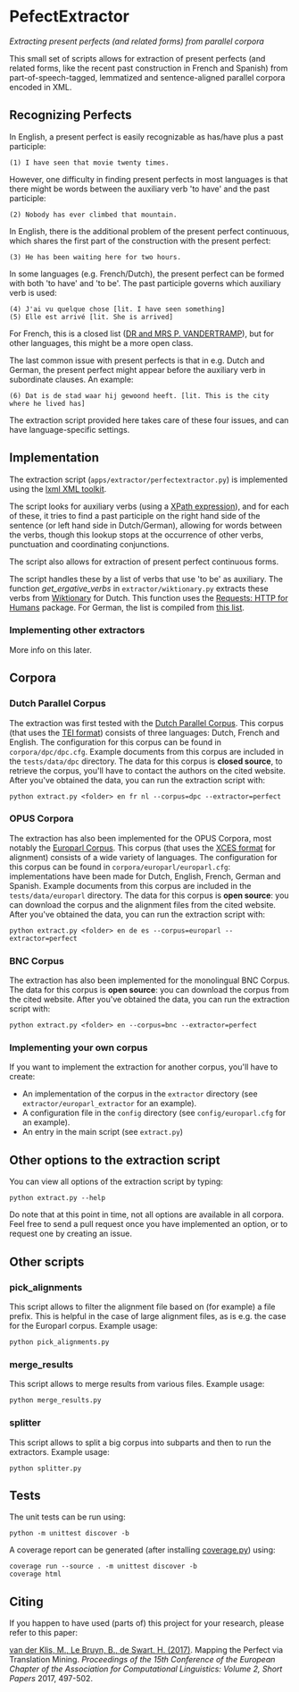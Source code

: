 # PefectExtractor
*Extracting present perfects (and related forms) from parallel corpora*

This small set of scripts allows for extraction of present perfects (and related forms, like the recent past construction in French and Spanish) from part-of-speech-tagged, lemmatized and sentence-aligned parallel corpora encoded in XML.
 
## Recognizing Perfects 

In English, a present perfect is easily recognizable as has/have plus a past participle:

    (1) I have seen that movie twenty times.

However, one difficulty in finding present perfects in most languages is that there might be words between the auxiliary verb 'to have' and the past participle: 

    (2) Nobody has ever climbed that mountain.
     
In English, there is the additional problem of the present perfect continuous, which shares the first part of the construction with the present perfect: 

    (3) He has been waiting here for two hours.
    
In some languages (e.g. French/Dutch), the present perfect can be formed with both 'to have' and 'to be'. 
The past participle governs which auxiliary verb is used:

    (4) J'ai vu quelque chose [lit. I have seen something]
    (5) Elle est arrivé [lit. She is arrived]
    
For French, this is a closed list 
([DR and MRS P. VANDERTRAMP](https://en.wikipedia.org/wiki/Pass%C3%A9_compos%C3%A9#Auxiliary_.22.C3.8Atre.22)), 
but for other languages, this might be a more open class.

The last common issue with present perfects is that in e.g. Dutch and German, the present perfect might appear before the auxiliary verb in subordinate clauses. An example: 

    (6) Dat is de stad waar hij gewoond heeft. [lit. This is the city where he lived has]
    
The extraction script provided here takes care of these four issues, and can have language-specific settings. 

## Implementation 

The extraction script (`apps/extractor/perfectextractor.py`) is implemented using the [lxml XML toolkit](http://lxml.de/). 

The script looks for auxiliary verbs (using a [XPath expression](https://en.wikipedia.org/wiki/XPath)), and for each of these, 
it tries to find a past participle on the right hand side of the sentence (or left hand side in Dutch/German), allowing for words between the verbs, 
though this lookup stops at the occurrence of other verbs, punctuation and coordinating conjunctions.

The script also allows for extraction of present perfect continuous forms. 

The script handles these by a list of verbs that use 'to be' as auxiliary. 
The function *get_ergative_verbs* in `extractor/wiktionary.py` extracts these verbs from [Wiktionary](https://en.wiktionary.org) for Dutch.
This function uses the [Requests: HTTP for Humans](http://docs.python-requests.org/) package.
For German, the list is compiled from [this list](https://deutsch.lingolia.com/en/grammar/verbs/sein-haben).

### Implementing other extractors

More info on this later.

## Corpora

### Dutch Parallel Corpus

The extraction was first tested with the [Dutch Parallel Corpus](http://www.kuleuven-kulak.be/DPC).
This corpus (that uses the [TEI format](http://www.tei-c.org/)) consists of three languages: Dutch, French and English. 
The configuration for this corpus can be found in `corpora/dpc/dpc.cfg`.
Example documents from this corpus are included in the `tests/data/dpc` directory.
The data for this corpus is **closed source**, to retrieve the corpus, you'll have to contact the authors on the cited website.
After you've obtained the data, you can run the extraction script with:

    python extract.py <folder> en fr nl --corpus=dpc --extractor=perfect

### OPUS Corpora

The extraction has also been implemented for the OPUS Corpora, most notably the [Europarl Corpus](http://opus.lingfil.uu.se/Europarl.php).
This corpus (that uses the [XCES format](http://www.tei-c.org/) for alignment) consists of a wide variety of languages. 
The configuration for this corpus can be found in `corpora/europarl/europarl.cfg`: implementations have been made for Dutch, English, French, German and Spanish. 
Example documents from this corpus are included in the `tests/data/europarl` directory.
The data for this corpus is **open source**: you can download the corpus and the alignment files from the cited website.
After you've obtained the data, you can run the extraction script with:

    python extract.py <folder> en de es --corpus=europarl --extractor=perfect

### BNC Corpus

The extraction has also been implemented for the monolingual BNC Corpus.
The data for this corpus is **open source**: you can download the corpus from the cited website.
After you've obtained the data, you can run the extraction script with:

    python extract.py <folder> en --corpus=bnc --extractor=perfect

### Implementing your own corpus

If you want to implement the extraction for another corpus, you'll have to create: 

* An implementation of the corpus in the `extractor` directory (see `extractor/europarl_extractor` for an example).
* A configuration file in the `config` directory (see `config/europarl.cfg` for an example).
* An entry in the main script (see `extract.py`)

## Other options to the extraction script

You can view all options of the extraction script by typing:

    python extract.py --help

Do note that at this point in time, not all options are available in all corpora.
Feel free to send a pull request once you have implemented an option, or to request one by creating an issue. 

## Other scripts

### pick_alignments

This script allows to filter the alignment file based on (for example) a file prefix.
This is helpful in the case of large alignment files, as is e.g. the case for the Europarl corpus.
Example usage:

    python pick_alignments.py 

### merge_results

This script allows to merge results from various files.
Example usage:

    python merge_results.py 

### splitter

This script allows to split a big corpus into subparts and then to run the extractors.
Example usage:

    python splitter.py 

## Tests

The unit tests can be run using: 

    python -m unittest discover -b

A coverage report can be generated (after installing [coverage.py](https://coverage.readthedocs.io/en/coverage-4.2/)) using:

    coverage run --source . -m unittest discover -b
    coverage html

## Citing

If you happen to have used (parts of) this project for your research, please refer to this paper:

[van der Klis, M., Le Bruyn, B., de Swart, H. (2017)](http://www.aclweb.org/anthology/E17-2080). Mapping the Perfect via Translation Mining. *Proceedings of the 15th Conference of the European Chapter of the Association for Computational Linguistics: Volume 2, Short Papers* 2017, 497-502.
